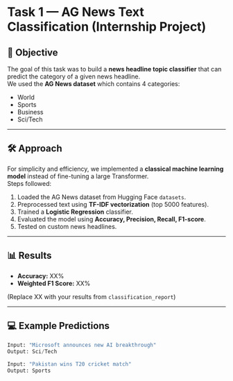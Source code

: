 # Task 1 — AG News Text Classification (Internship Project)

## 📌 Objective
The goal of this task was to build a **news headline topic classifier** that can predict the category of a given news headline.  
We used the **AG News dataset** which contains 4 categories:
- World
- Sports
- Business
- Sci/Tech

---

## 🛠️ Approach
For simplicity and efficiency, we implemented a **classical machine learning model** instead of fine-tuning a large Transformer.  
Steps followed:
1. Loaded the AG News dataset from Hugging Face `datasets`.
2. Preprocessed text using **TF-IDF vectorization** (top 5000 features).
3. Trained a **Logistic Regression** classifier.
4. Evaluated the model using **Accuracy, Precision, Recall, F1-score**.
5. Tested on custom news headlines.

---

## 📊 Results
- **Accuracy:** XX%  
- **Weighted F1 Score:** XX%  

(Replace XX with your results from `classification_report`)

---

## 💻 Example Predictions
```python
Input: "Microsoft announces new AI breakthrough"
Output: Sci/Tech

Input: "Pakistan wins T20 cricket match"
Output: Sports
